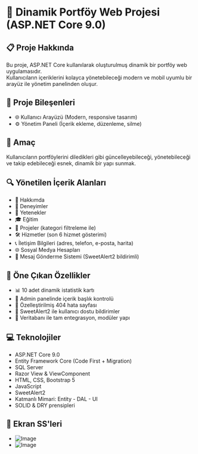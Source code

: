 # 🚀 Dinamik Portföy Web Projesi (ASP.NET Core 9.0)

## 📋 Proje Hakkında  
Bu proje, ASP.NET Core kullanılarak oluşturulmuş dinamik bir portföy web uygulamasıdır.  
Kullanıcıların içeriklerini kolayca yönetebileceği modern ve mobil uyumlu bir arayüz ile yönetim panelinden oluşur.

## 🧩 Proje Bileşenleri  
- 🌐 Kullanıcı Arayüzü (Modern, responsive tasarım)  
- ⚙️ Yönetim Paneli (İçerik ekleme, düzenleme, silme)

## 🎯 Amaç  
Kullanıcıların portföylerini diledikleri gibi güncelleyebileceği, yönetebileceği ve takip edebileceği esnek, dinamik bir yapı sunmak.

## 🔍 Yönetilen İçerik Alanları  
- 👤 Hakkımda  
- 💼 Deneyimler  
- 🎨 Yetenekler  
- 🎓 Eğitim  
- 📂 Projeler (kategori filtreleme ile)  
- 🛠️ Hizmetler (son 6 hizmet gösterimi)  
- 📞 İletişim Bilgileri (adres, telefon, e-posta, harita)  
- 🌐 Sosyal Medya Hesapları  
- 📩 Mesaj Gönderme Sistemi (SweetAlert2 bildirimli)

## 🌟 Öne Çıkan Özellikler  
- 📊 10 adet dinamik istatistik kartı  
- 📝 Admin panelinde içerik başlık kontrolü  
- 🚫 Özelleştirilmiş 404 hata sayfası  
- 🔔 SweetAlert2 ile kullanıcı dostu bildirimler  
- 🔗 Veritabanı ile tam entegrasyon, modüler yapı

## 💻 Teknolojiler  
- ASP.NET Core 9.0  
- Entity Framework Core (Code First + Migration)  
- SQL Server  
- Razor View & ViewComponent  
- HTML, CSS, Bootstrap 5  
- JavaScript  
- SweetAlert2  
- Katmanlı Mimari: Entity - DAL - UI  
- SOLID & DRY prensipleri

## 📸 Ekran SS'leri
- ![Image](https://github.com/user-attachments/assets/ee147319-1b93-4bed-9038-17b38057daba)
- ![Image](https://github.com/user-attachments/assets/aa46a21d-bf00-41e1-b51d-17d2710b8db5)
